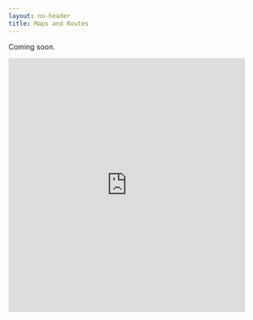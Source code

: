 ```yaml
---
layout: no-header
title: Maps and Routes
---
```


Coming soon.

<iframe src='https://connect.garmin.com/modern/activity/embed/12605679964' title='Gorak Shep to EBC (return)' width='465' height='500' frameborder='0'></iframe>
